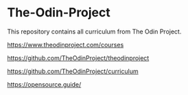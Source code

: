 # The-Odin-Project
This repository contains all curriculum from The Odin Project.

https://www.theodinproject.com/courses

https://github.com/TheOdinProject/theodinproject

https://github.com/TheOdinProject/curriculum

https://opensource.guide/
